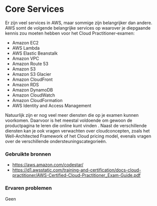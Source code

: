 # Core Services

Er zijn veel services in AWS, maar sommige zijn belangrijker dan andere. AWS somt de volgende belangrijke services op waarover je diepgaande kennis zou moeten hebben voor het Cloud Practitioner-examen:


- Amazon EC2
- AWS Lambda
- AWS Elastic Beanstalk
- Amazon VPC
- Amazon Route 53
- Amazon S3
- Amazon S3 Glacier
- Amazon CloudFront
- Amazon RDS
- Amazon DynamoDB
- Amazon CloudWatch
- Amazon CloudFormation
- AWS Identity and Access Management



Natuurlijk zijn er nog veel meer diensten die op je examen kunnen voorkomen. Daarvoor is het meestal voldoende om gewoon de productpagina te leren die online kunt vinden .
Naast de verschillende diensten kan je ook vragen verwachten over cloudconcepten, zoals het Well-Architected Framework of het Cloud pricing model, evenals vragen over de verschillende ondersteuningscategorieën.

### Gebruikte bronnen

- https://aws.amazon.com/codestar/
- https://d1.awsstatic.com/training-and-certification/docs-cloud-practitioner/AWS-Certified-Cloud-Practitioner_Exam-Guide.pdf

### Ervaren problemen

Geen
